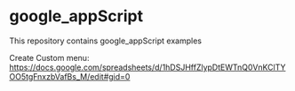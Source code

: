 # google_appScript
This repository contains google_appScript examples



Create Custom menu:
https://docs.google.com/spreadsheets/d/1hDSJHffZlypDtEWTnQ0VnKClTYOO5tgFnxzbVafBs_M/edit#gid=0


